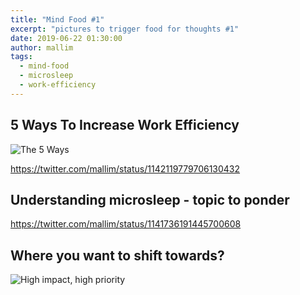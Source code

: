 ```yaml
---
title: "Mind Food #1"
excerpt: "pictures to trigger food for thoughts #1"
date: 2019-06-22 01:30:00
author: mallim
tags:
  - mind-food
  - microsleep
  - work-efficiency
---
```


## 5 Ways To Increase Work Efficiency

![The 5 Ways](https://208258-629939-raikfcquaxqncofqfm.stackpathdns.com/wp-content/uploads/2016/06/1-69402-NFIB_Productivity.jpg)

https://twitter.com/mallim/status/1142119779706130432

## Understanding microsleep - topic to ponder

https://twitter.com/mallim/status/1141736191445700608

## Where you want to shift towards?

![High impact, high priority](/images/mind-food/high-priority-low-impact.jpg)
